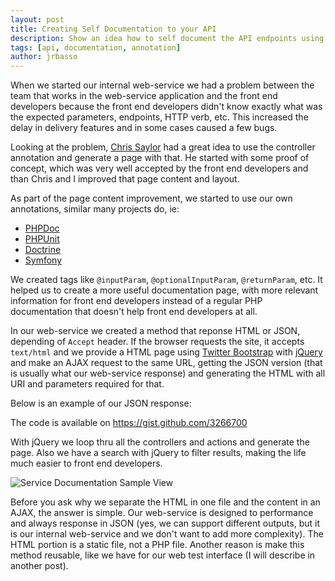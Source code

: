 ```yaml
---
layout: post
title: Creating Self Documentation to your API
description: Show an idea how to self document the API endpoints using code
tags: [api, documentation, annotation]
author: jrbasso
---
```


When we started our internal web-service we had a problem between the team that works in
the web-service application and the front end developers because the front end
developers didn't know exactly what was the expected parameters, endpoints, HTTP verb,
etc. This increased the delay in delivery features and in some cases caused a few bugs.

Looking at the problem, [Chris Saylor](https://github.com/cjsaylor) had a great
idea to use the controller annotation and generate a page with that. He started with
some proof of concept, which was very well accepted by the front end developers and than
Chris and I improved that page content and layout.

As part of the page content improvement, we started to use our own annotations, similar
many projects do, ie:
- [PHPDoc](http://www.phpdoc.org/docs/latest/for-users/list-of-tags.html)
- [PHPUnit](http://www.phpunit.de/manual/current/en/appendixes.annotations.html)
- [Doctrine](http://doctrine-orm.readthedocs.org/en/latest/reference/annotations-reference.html)
- [Symfony](http://symfony.com/doc/current/bundles/SensioFrameworkExtraBundle/index.html#annotations-for-controllers)

We created tags like `@inputParam`, `@optionalInputParam`, `@returnParam`, etc. It helped
us to create a more useful documentation page, with more relevant information for front end
developers instead of a regular PHP documentation that doesn't help front end developers at all.

In our web-service we created a method that reponse HTML or JSON, depending of
`Accept` header. If the browser requests the site, it accepts `text/html` and we provide a
HTML page using [Twitter Bootstrap](http://twitter.github.com/bootstrap/) with
[jQuery](http://jquery.com) and make an AJAX request to the same URL, getting the JSON version
(that is usually what our web-service response) and generating the HTML with all URI and
parameters required for that.

Below is an example of our JSON response:

<script type="text/javascript" src="https://gist.github.com/3266700.js"> </script>
<noscript><p>The code is available on <a href="https://gist.github.com/3266700">https://gist.github.com/3266700</a></p></noscript>

With jQuery we loop thru all the controllers and actions and generate the page. Also we
have a search with jQuery to filter results, making the life much easier to front end
developers.

<img src="{{ site.url }}/img/blog/service_documentation.png" alt="Service Documentation Sample View">

Before you ask why we separate the HTML in one file and the content in an AJAX, the answer is
simple. Our web-service is designed to performance and always response in JSON (yes, we can
support different outputs, but it is our internal web-service and we don't want to add more
complexity). The HTML portion is a static file, not a PHP file. Another reason is make
this method reusable, like we have for our web test interface (I will describe in another
post).

<script type="text/javascript">
	// Hack to fix the reddit link, because this link was inserted without the end slash
	reddit_url = 'http://engineering.zumba.com/2012/08/05/self-documentation';
</script>
